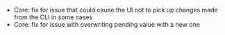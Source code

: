 - Core: fix for issue that could cause the UI not to pick up changes made from the CLI in some cases
- Core: fix for issue with overwriting pending value with a new one
